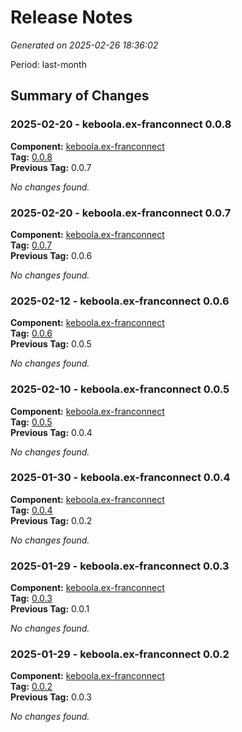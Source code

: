 # Release Notes

_Generated on 2025-02-26 18:36:02_

Period: last-month


## Summary of Changes


### 2025-02-20 - keboola.ex-franconnect 0.0.8

**Component:** [keboola.ex-franconnect](https://github.com/component-franconnect)  
**Tag:** [0.0.8](https://github.com/keboola/component-franconnect/releases/tag/0.0.8)  
**Previous Tag:** 0.0.7




_No changes found._





### 2025-02-20 - keboola.ex-franconnect 0.0.7

**Component:** [keboola.ex-franconnect](https://github.com/component-franconnect)  
**Tag:** [0.0.7](https://github.com/keboola/component-franconnect/releases/tag/0.0.7)  
**Previous Tag:** 0.0.6




_No changes found._





### 2025-02-12 - keboola.ex-franconnect 0.0.6

**Component:** [keboola.ex-franconnect](https://github.com/component-franconnect)  
**Tag:** [0.0.6](https://github.com/keboola/component-franconnect/releases/tag/0.0.6)  
**Previous Tag:** 0.0.5




_No changes found._





### 2025-02-10 - keboola.ex-franconnect 0.0.5

**Component:** [keboola.ex-franconnect](https://github.com/component-franconnect)  
**Tag:** [0.0.5](https://github.com/keboola/component-franconnect/releases/tag/0.0.5)  
**Previous Tag:** 0.0.4




_No changes found._





### 2025-01-30 - keboola.ex-franconnect 0.0.4

**Component:** [keboola.ex-franconnect](https://github.com/component-franconnect)  
**Tag:** [0.0.4](https://github.com/keboola/component-franconnect/releases/tag/0.0.4)  
**Previous Tag:** 0.0.2




_No changes found._





### 2025-01-29 - keboola.ex-franconnect 0.0.3

**Component:** [keboola.ex-franconnect](https://github.com/component-franconnect)  
**Tag:** [0.0.3](https://github.com/keboola/component-franconnect/releases/tag/0.0.3)  
**Previous Tag:** 0.0.1




_No changes found._





### 2025-01-29 - keboola.ex-franconnect 0.0.2

**Component:** [keboola.ex-franconnect](https://github.com/component-franconnect)  
**Tag:** [0.0.2](https://github.com/keboola/component-franconnect/releases/tag/0.0.2)  
**Previous Tag:** 0.0.3




_No changes found._





 